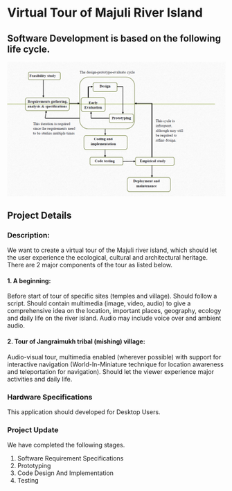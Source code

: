 # Virtual Tour of Majuli River Island
## Software Development is based on the following life cycle.
![Software Development Life Cycle](/Assets/Images/SDLC.png)

## Project Details
### Description: 
We want to create a virtual tour of the Majuli river island, which should let the user experience the ecological, cultural and architectural heritage. There are 2 major components of the tour as listed below.
#### 1. A beginning: 
Before start of tour of specific sites (temples and village). Should follow a script. Should contain multimedia (image, video, audio) to give a comprehensive idea on the location, important places, geography, ecology and daily life on the river island. Audio may include voice over and ambient audio.
#### 2. Tour of Jangraimukh tribal (mishing) village: 
Audio-visual tour, multimedia enabled (wherever possible) with support for interactive navigation (World-In-Miniature technique for location awareness and teleportation for navigation). Should let the viewer experience major activities and daily life.

### Hardware Specifications
This application should developed for Desktop Users.

### Project Update
We have completed the following stages.
1. Software Requirement Specifications
2. Prototyping<br />
3. Code Design And Implementation<br />
4. Testing<br/>
